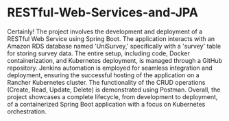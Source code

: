 # RESTful-Web-Services-and-JPA
Certainly! The project involves the development and deployment of a RESTful Web Service using Spring Boot. The application interacts with an Amazon RDS database named 'UniSurvey,' specifically with a 'survey' table for storing survey data.
The entire setup, including code, Docker containerization, and Kubernetes deployment, is managed through a GitHub repository. Jenkins automation is employed for seamless integration and deployment, ensuring the successful hosting of the application on a Rancher Kubernetes cluster. 
The functionality of the CRUD operations (Create, Read, Update, Delete) is demonstrated using Postman. Overall, the project showcases a complete lifecycle, from development to deployment, of a containerized Spring Boot application with a focus on Kubernetes orchestration.
